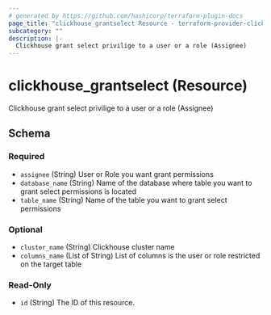 ```yaml
---
# generated by https://github.com/hashicorp/terraform-plugin-docs
page_title: "clickhouse_grantselect Resource - terraform-provider-clickhouse"
subcategory: ""
description: |-
  Clickhouse grant select privilige to a user or a role (Assignee)
---
```


# clickhouse_grantselect (Resource)

Clickhouse grant select privilige to a user or a role (Assignee)



<!-- schema generated by tfplugindocs -->
## Schema

### Required

- `assignee` (String) User or Role you want grant permissions
- `database_name` (String) Name of the database where table you want to grant select permissions is located
- `table_name` (String) Name of the table you want to grant select permissions

### Optional

- `cluster_name` (String) Clickhouse cluster name
- `columns_name` (List of String) List of columns is the user or role restricted on the target table

### Read-Only

- `id` (String) The ID of this resource.
